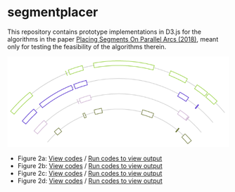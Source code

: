 # segmentplacer

This repository contains prototype implementations in D3.js for the algorithms in the paper [Placing Segments On Parallel Arcs (2018)](https://link.springer.com/chapter/10.1007/978-3-319-94667-2_25), meant only for testing the feasibility of the algorithms therein. 

![Figure 2d](./figure2d.png)

- Figure 2a: [View codes](https://github.com/kalngyk/segmentplacer/blob/master/figure2a.html) / [Run codes to view output](https://kalngyk.github.io/figure2a.html)
- Figure 2b: [View codes](https://github.com/kalngyk/segmentplacer/blob/master/figure2b.html) / [Run codes to view output](https://kalngyk.github.io/figure2b.html)
- Figure 2c: [View codes](https://github.com/kalngyk/segmentplacer/blob/master/figure2c.html) / [Run codes to view output](https://kalngyk.github.io/figure2c.html)
- Figure 2d: [View codes](https://github.com/kalngyk/segmentplacer/blob/master/figure2d.html) / [Run codes to view output](https://kalngyk.github.io/figure2d.html)

